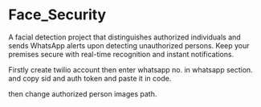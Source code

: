 # Face_Security
A facial detection project that distinguishes authorized individuals and sends WhatsApp alerts upon detecting unauthorized persons. Keep your premises secure with real-time recognition and instant notifications.

Firstly create twilio account then enter whatsapp no. in whatsapp section. and copy sid and auth token and paste it in code.

then change authorized person images path.
